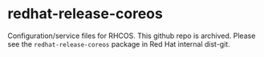 # redhat-release-coreos

Configuration/service files for RHCOS. This github repo is archived. Please see the `redhat-release-coreos` package in Red Hat internal dist-git.
